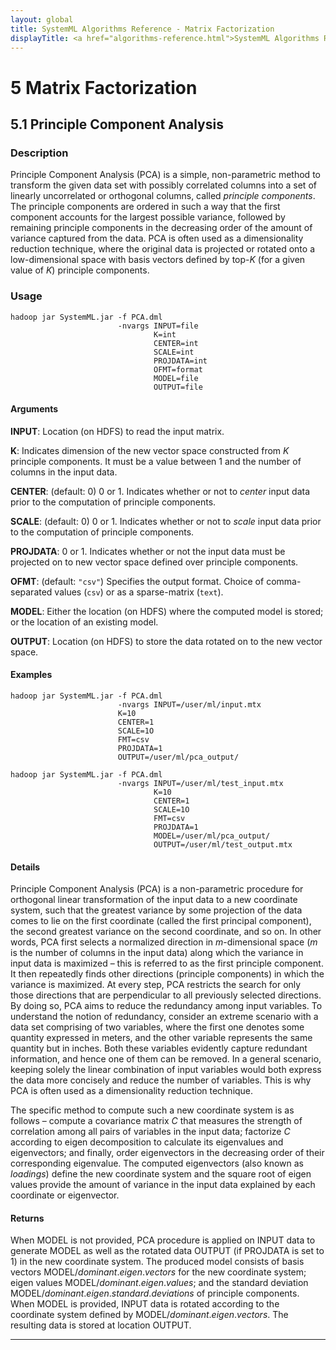 ```yaml
---
layout: global
title: SystemML Algorithms Reference - Matrix Factorization
displayTitle: <a href="algorithms-reference.html">SystemML Algorithms Reference</a>
---
```

      

# 5 Matrix Factorization


## 5.1 Principle Component Analysis

### Description

Principle Component Analysis (PCA) is a simple, non-parametric method to
transform the given data set with possibly correlated columns into a set
of linearly uncorrelated or orthogonal columns, called *principle
components*. The principle components are ordered in such a way
that the first component accounts for the largest possible variance,
followed by remaining principle components in the decreasing order of
the amount of variance captured from the data. PCA is often used as a
dimensionality reduction technique, where the original data is projected
or rotated onto a low-dimensional space with basis vectors defined by
top-$K$ (for a given value of $K$) principle components.


### Usage

    hadoop jar SystemML.jar -f PCA.dml
                            -nvargs INPUT=file 
                                    K=int
                                    CENTER=int
                                    SCALE=int
                                    PROJDATA=int 
                                    OFMT=format 
                                    MODEL=file 
                                    OUTPUT=file


#### Arguments

**INPUT**: Location (on HDFS) to read the input matrix.

**K**: Indicates dimension of the new vector space constructed from $K$
    principle components. It must be a value between $1$ and the number
    of columns in the input data.

**CENTER**: (default: 0) 0 or 1. Indicates whether or not to
    *center* input data prior to the computation of
    principle components.

**SCALE**: (default: 0) 0 or 1. Indicates whether or not to
    *scale* input data prior to the computation of
    principle components.

**PROJDATA**: 0 or 1. Indicates whether or not the input data must be projected
    on to new vector space defined over principle components.

**OFMT**: (default: `"csv"`) Specifies the output format.
    Choice of comma-separated values (`csv`) or as a sparse-matrix (`text`).

**MODEL**: Either the location (on HDFS) where the computed model is
    stored; or the location of an existing model.

**OUTPUT**: Location (on HDFS) to store the data rotated on to the new
    vector space.



#### Examples

    hadoop jar SystemML.jar -f PCA.dml 
                            -nvargs INPUT=/user/ml/input.mtx 
                            K=10
                            CENTER=1 
                            SCALE=1O
                            FMT=csv 
                            PROJDATA=1
                            OUTPUT=/user/ml/pca_output/

    hadoop jar SystemML.jar -f PCA.dml 
                            -nvargs INPUT=/user/ml/test_input.mtx 
                                    K=10 
                                    CENTER=1
                                    SCALE=1O 
                                    FMT=csv 
                                    PROJDATA=1
                                    MODEL=/user/ml/pca_output/ 
                                    OUTPUT=/user/ml/test_output.mtx  



#### Details

Principle Component Analysis (PCA) is a non-parametric procedure for
orthogonal linear transformation of the input data to a new coordinate
system, such that the greatest variance by some projection of the data
comes to lie on the first coordinate (called the first principal
component), the second greatest variance on the second coordinate, and
so on. In other words, PCA first selects a normalized direction in
$m$-dimensional space ($m$ is the number of columns in the input data)
along which the variance in input data is maximized – this is referred
to as the first principle component. It then repeatedly finds other
directions (principle components) in which the variance is maximized. At
every step, PCA restricts the search for only those directions that are
perpendicular to all previously selected directions. By doing so, PCA
aims to reduce the redundancy among input variables. To understand the
notion of redundancy, consider an extreme scenario with a data set
comprising of two variables, where the first one denotes some quantity
expressed in meters, and the other variable represents the same quantity
but in inches. Both these variables evidently capture redundant
information, and hence one of them can be removed. In a general
scenario, keeping solely the linear combination of input variables would
both express the data more concisely and reduce the number of variables.
This is why PCA is often used as a dimensionality reduction technique.

The specific method to compute such a new coordinate system is as
follows – compute a covariance matrix $C$ that measures the strength of
correlation among all pairs of variables in the input data; factorize
$C$ according to eigen decomposition to calculate its eigenvalues and
eigenvectors; and finally, order eigenvectors in the decreasing order of
their corresponding eigenvalue. The computed eigenvectors (also known as
*loadings*) define the new coordinate system and the square
root of eigen values provide the amount of variance in the input data
explained by each coordinate or eigenvector.


#### Returns

When MODEL is not provided, PCA procedure is
applied on INPUT data to generate MODEL as well as the rotated data
OUTPUT (if PROJDATA is set to $1$) in the new coordinate system. The
produced model consists of basis vectors MODEL$/dominant.eigen.vectors$
for the new coordinate system; eigen values
MODEL$/dominant.eigen.values$; and the standard deviation
MODEL$/dominant.eigen.standard.deviations$ of principle components. When
MODEL is provided, INPUT data is rotated according to the coordinate
system defined by MODEL$/dominant.eigen.vectors$. The resulting data is
stored at location OUTPUT.


* * *

